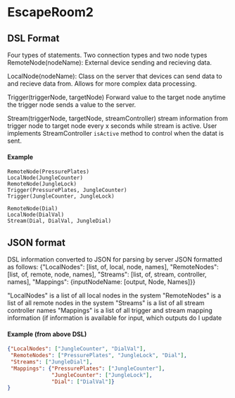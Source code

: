 # EscapeRoom2






## DSL Format
Four types of statements. Two connection types and two node types
RemoteNode(nodeName):
External device sending and recieving data.

LocalNode(nodeName):
Class on the server that devices can send data to and recieve data from. Allows for more complex data processing.

Trigger(triggerNode, targetNode)
Forward value to the target node anytime the trigger node sends a value to the server.

Stream(triggerNode, targetNode, streamController)
stream information from trigger node to target node every x seconds while stream is active. User implements StreamController `isActive` method to control when the datat is sent.

#### Example
```
RemoteNode(PressurePlates)  
LocalNode(JungleCounter)  
RemoteNode(JungleLock)  
Trigger(PressurePlates, JungleCounter)  
Trigger(JungleCounter, JungleLock)  

RemoteNode(Dial)  
LocalNode(DialVal)  
Stream(Dial, DialVal, JungleDial)  
```
## JSON format

DSL information converted to JSON for parsing by server
JSON formatted as follows:
{"LocalNodes": [list, of, local, node, names],
 "RemoteNodes": [list, of, remote, node, names],
 "Streams": [list, of, stream, controller, names],
 "Mappings": {inputNodeName: [output, Node, Names]}}

"LocalNodes" is a list of all local nodes in the system
"RemoteNodes" is a list of all remote nodes in the system
"Streams" is a list of all stream controller names
"Mappings" is a list of all trigger and stream mapping information (if information is available for input, which outputs do I update

#### Example (from above DSL)
```json
{"LocalNodes": ["JungleCounter", "DialVal"],
 "RemoteNodes": ["PressurePlates", "JungleLock", "Dial"],
 "Streams": ["JungleDial"],
 "Mappings": {"PressurePlates": ["JungleCounter"],
              "JungleCounter": ["JungleLock"],
              "Dial": ["DialVal"]}
}
```
